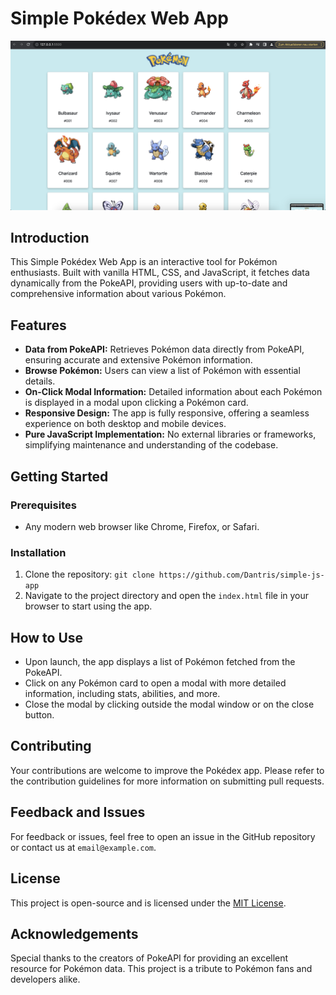 # Simple Pokédex Web App

![Pokédex App Screenshot](https://github.com/Dantris/simple-js-app/blob/main/pokedex_web.png)

## Introduction
This Simple Pokédex Web App is an interactive tool for Pokémon enthusiasts. Built with vanilla HTML, CSS, and JavaScript, it fetches data dynamically from the PokeAPI, providing users with up-to-date and comprehensive information about various Pokémon.

## Features
- **Data from PokeAPI:** Retrieves Pokémon data directly from PokeAPI, ensuring accurate and extensive Pokémon information.
- **Browse Pokémon:** Users can view a list of Pokémon with essential details.
- **On-Click Modal Information:** Detailed information about each Pokémon is displayed in a modal upon clicking a Pokémon card.
- **Responsive Design:** The app is fully responsive, offering a seamless experience on both desktop and mobile devices.
- **Pure JavaScript Implementation:** No external libraries or frameworks, simplifying maintenance and understanding of the codebase.

## Getting Started

### Prerequisites
- Any modern web browser like Chrome, Firefox, or Safari.

### Installation
1. Clone the repository: `git clone https://github.com/Dantris/simple-js-app`
2. Navigate to the project directory and open the `index.html` file in your browser to start using the app.

## How to Use
- Upon launch, the app displays a list of Pokémon fetched from the PokeAPI.
- Click on any Pokémon card to open a modal with more detailed information, including stats, abilities, and more.
- Close the modal by clicking outside the modal window or on the close button.

## Contributing
Your contributions are welcome to improve the Pokédex app. Please refer to the contribution guidelines for more information on submitting pull requests.

## Feedback and Issues
For feedback or issues, feel free to open an issue in the GitHub repository or contact us at `email@example.com`.

## License
This project is open-source and is licensed under the [MIT License](LICENSE).

## Acknowledgements
Special thanks to the creators of PokeAPI for providing an excellent resource for Pokémon data. This project is a tribute to Pokémon fans and developers alike.
